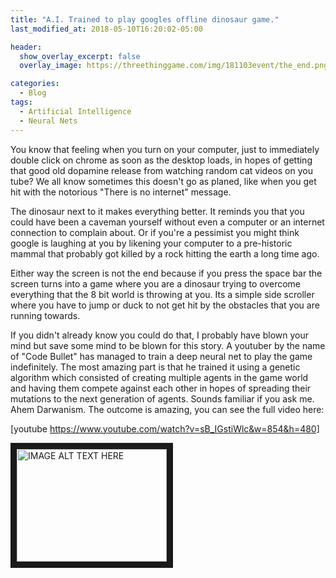 ```yaml
---
title: "A.I. Trained to play googles offline dinosaur game."
last_modified_at: 2018-05-10T16:20:02-05:00

header:
  show_overlay_excerpt: false
  overlay_image: https://threethinggame.com/img/181103event/the_end.png

categories:
  - Blog
tags:
  - Artificial Intelligence
  - Neural Nets
---
```


You know that feeling when you turn on your computer, just to immediately double click on chrome as soon as the desktop loads, in hopes of getting that good old dopamine release from watching random cat videos on you tube? We all know sometimes this doesn't go as planed, like when you get hit with the notorious "There is no internet" message.

The dinosaur next to it makes everything better. It reminds you that you could have been a caveman yourself without even a computer or an internet connection to complain about. Or if you're a pessimist you might think google is laughing at you by likening your computer to a pre-historic mammal that probably got killed by a rock hitting the earth a long time ago.

Either way the screen is not the end because if you press the space bar the screen turns into a game where you are a dinosaur trying to overcome everything that the 8 bit world is throwing at you. Its a simple side scroller where you have to jump or duck to not get hit by the obstacles that you are running towards.

If you didn't already know you could do that, I probably have blown your mind but save some mind to be blown for this story. A youtuber by the name of "Code Bullet" has managed to train a deep neural net to play the game indefinitely. The most amazing part is that he trained it using a genetic algorithm which consisted of creating multiple agents in the game world and having them compete against each other in hopes of spreading their mutations to the next generation of agents. Sounds familiar if you ask me. Ahem Darwanism. The outcome is amazing, you can see the full video here:

[youtube https://www.youtube.com/watch?v=sB_IGstiWlc&w=854&h=480]

<a href="http://www.youtube.com/watch?feature=player_embedded&v=YOUTUBE_VIDEO_ID_HERE
" target="_blank"><img src="http://img.youtube.com/vi/YOUTUBE_VIDEO_ID_HERE/0.jpg" 
alt="IMAGE ALT TEXT HERE" width="240" height="180" border="10" /></a>

